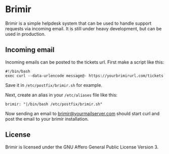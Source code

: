 Brimir
======
Brimir is a simple helpdesk system that can be used to handle support requests
via incoming email. It is still under heavy development, but can be used in
production.

Incoming email
--------------
Incoming emails can be posted to the tickets url. First make a script like this:

    #!/bin/bash
    exec curl --data-urlencode message@- https://yourbrimirurl.com/tickets
    
Save it in `/etc/postfix/brimir.sh` for example.

Next, create an alias in your `/etc/aliases` file like this:

    brimir: "|/bin/bash /etc/postfix/brimir.sh"

Now sending an email to brimir@yourmailserver.com should start curl and post 
the email to your brimir installation.

License
-------
Brimir is licensed under the GNU Affero General Public License Version 3.
